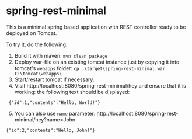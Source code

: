 # spring-rest-minimal

This is a minimal spring based application with REST controller ready to be deployed on Tomcat.

To try it, do the following:

1. Build it with maven: `mvn clean package`
2. Deploy war-file on an existing tomcat instance just by copying it into tomcat's `webapps` folder: `cp .\target\spring-rest-minimal.war C:\tomcat\webapps\`
3. Start/restart tomcat if necessary.
4. Visit http://localhost:8080/spring-rest-minimal/hey and ensure that it is working: the following text should be displayed: 
```
 {"id":1,"contents":"Hello, World!"}
 ```
5. You can also use `name` parameter: http://localhost:8080/spring-rest-minimal/hey?name=John
```
{"id":2,"contents":"Hello, John!"}
```